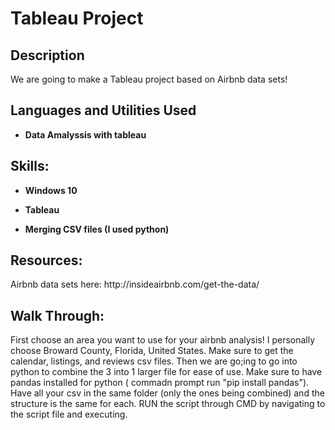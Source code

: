 <h1>Tableau Project</h1>

<h2>Description</h2>

<p>We are going to make a Tableau project based on Airbnb data sets!</p>

<h2>Languages and Utilities Used</h2>

- <b>Data Amalyssis with tableau</b>

<h2>Skills:</h2> 

- <b>Windows 10</b>

- <b>Tableau</b>
- <b>Merging CSV files (I used python)</b>

<h2>Resources:</h2> 

<p> Airbnb data sets here: http://insideairbnb.com/get-the-data/ </p>

<h2>Walk Through:</h2>
<p>First choose an area you want to use for your airbnb analysis! I personally choose Broward County, Florida, United States. Make sure to get the calendar, listings, and reviews csv files. Then we are go;ing to go into python to combine the 3 into 1 larger file for ease of use. Make sure to have pandas installed for python ( commadn prompt run "pip install pandas").  Have all your csv in the same folder (only the ones being combined) and the structure is the same for each. RUN the script through CMD by navigating to the script file and executing.</p>
